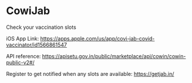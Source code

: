 # CowiJab
Check your vaccination slots

iOS App Link: https://apps.apple.com/us/app/covi-jab-covid-vaccinator/id1566861547

API reference: https://apisetu.gov.in/public/marketplace/api/cowin/cowin-public-v2#/

Register to get notified when any slots are available: https://getjab.in/


